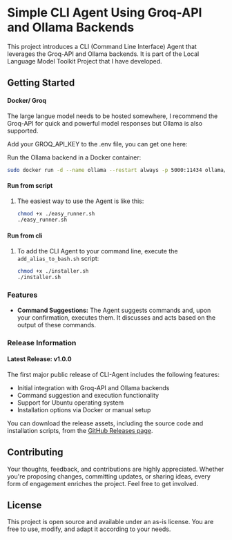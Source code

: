 
# Simple CLI Agent Using Groq-API and Ollama Backends

This project introduces a CLI (Command Line Interface) Agent that leverages the Groq-API and Ollama backends. It is part of the Local Language Model Toolkit Project that I have developed.

## Getting Started

#### Docker/ Groq

The large langue model needs to be hosted somewhere, I recommend the Groq-API for quick and powerful model responses but Ollama is also supported.

Add your GROQ_API_KEY to the .env file, you can get one here:

Run the Ollama backend in a Docker container:
   ```bash
   sudo docker run -d --name ollama --restart always -p 5000:11434 ollama/ollama:latest
   ```


#### Run from script

1. The easiest way to use the Agent is like this:

   ```bash
   chmod +x ./easy_runner.sh
   ./easy_runner.sh
   ```

#### Run from cli

1. To add the CLI Agent to your command line, execute the `add_alias_to_bash.sh` script:

   ```bash
   chmod +x ./installer.sh
   ./installer.sh
   ```

### Features

- **Command Suggestions:** The Agent suggests commands and, upon your confirmation, executes them. It discusses and acts based on the output of these commands.

### Release Information

#### Latest Release: v1.0.0

The first major public release of CLI-Agent includes the following features:

- Initial integration with Groq-API and Ollama backends
- Command suggestion and execution functionality
- Support for Ubuntu operating system
- Installation options via Docker or manual setup

You can download the release assets, including the source code and installation scripts, from the [GitHub Releases page](https://github.com/Probst1nator/CLI-Agent/releases).

## Contributing

Your thoughts, feedback, and contributions are highly appreciated. Whether you're proposing changes, committing updates, or sharing ideas, every form of engagement enriches the project. Feel free to get involved.

## License

This project is open source and available under an as-is license. You are free to use, modify, and adapt it according to your needs.
